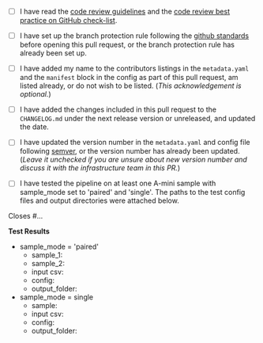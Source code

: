 <!--- Please read each of the following items and confirm by replacing
 !--the [ ] with a [X] --->

- [ ] I have read the [code review guidelines](https://confluence.mednet.ucla.edu/display/BOUTROSLAB/Code+Review+Guidelines) and the [code review best practice on GitHub check-list](https://confluence.mednet.ucla.edu/pages/viewpage.action?pageId=84091668).

- [ ] I have set up the branch protection rule following the [github standards](https://confluence.mednet.ucla.edu/pages/viewpage.action?spaceKey=BOUTROSLAB&title=GitHub+Standards#GitHubStandards-Branchprotectionrule) before opening this pull request, or the branch protection rule has already been set up.

- [ ] I have added my name to the contributors listings in the
``metadata.yaml`` and the ``manifest`` block in the config as part of this pull request, am listed
already, or do not wish to be listed. (*This acknowledgement is optional.*)

- [ ] I have added the changes included in this pull request to the `CHANGELOG.md` under the next release version or unreleased, and updated the date.

- [ ] I have updated the version number in the `metadata.yaml` and config file following [semver](https://semver.org/), or the version number has already been updated. (*Leave it unchecked if you are unsure about new version number and discuss it with the infrastructure team in this PR.*)

- [ ] I have tested the pipeline on at least one A-mini sample with sample_mode set to 'paired' and 'single'. The paths to the test config files and output directories were attached below.

<!--- Briefly describe the changes included in this pull request and the paths to the test cases below
 !--- starting with 'Closes #...' if appropriate --->

Closes #...

**Test Results**

- sample_mode = 'paired'
	- sample_1:    <!-- e.g.BLCSNTGT0000011 -->
	- sample_2:    <!-- e.g. BLCSNTGT000001_copy -->
	- input csv: <!-- path/to/input.csv -->
	- config:    <!-- path/to/xxx.config -->
    - output_folder: <!-- path/to/output_folder -->
- sample_mode = single
	- sample:    <!-- e.g. BLCSNTGT000001 --> 
	- input csv: <!-- path/to/input.csv -->
	- config:    <!-- path/to/xxx.config -->  
    - output_folder: <!-- path/to/output_folder -->
